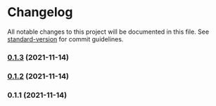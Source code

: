 # Changelog

All notable changes to this project will be documented in this file. See [standard-version](https://github.com/conventional-changelog/standard-version) for commit guidelines.

### [0.1.3](https://github.com/abhi62/web-gpt/compare/v0.1.2...v0.1.3) (2021-11-14)

### [0.1.2](https://github.com/abhi62/web-gpt/compare/v0.1.1...v0.1.2) (2021-11-14)

### 0.1.1 (2021-11-14)
